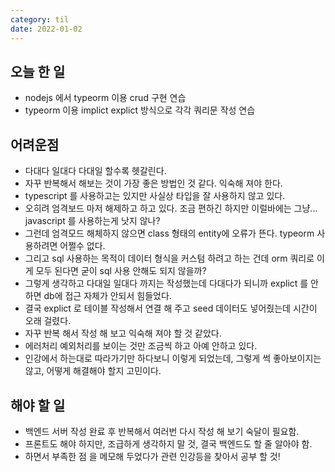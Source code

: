 ```yaml
---
category: til
date: 2022-01-02
---
```


## 오늘 한 일

- nodejs 에서 typeorm 이용 crud 구현 연습
- typeorm 이용 implict explict 방식으로 각각 쿼리문 작성 연습

## 어려운점

- 다대다 일대다 다대일 할수록 헷갈린다.
- 자꾸 반복해서 해보는 것이 가장 좋은 방법인 것 같다. 익숙해 져야 한다.
- typescript 를 사용하고는 있지만 사실상 타입을 잘 사용하지 않고 있다.
- 오히려 엄격보드 마저 해제하고 하고 있다. 조금 편하긴 하지만 이럴바에는 그냥... javascript 를 사용하는게 낫지 않나?
- 그런데 엄격모드 해체하지 않으면 class 형태의 entity에 오류가 뜬다. typeorm 사용하려면 어쩔수 없다.
- 그리고 sql 사용하는 목적이 데이터 형식을 커스텀 하려고 하는 건데 orm 쿼리로 이게 모두 된다면 굳이 sql 사용 안해도 되지 않을까?
- 그렇게 생각하고 다대일 일대다 까지는 작성했는데 다대다가 되니까 explict 를 안하면 db에 접근 자체가 안되서 힘들었다.
- 결국 explict 로 테이블 작성해서 연결 해 주고 seed 데이터도 넣어줬는데 시간이 오래 걸렸다.
- 자꾸 반복 해서 작성 해 보고 익숙해 져야 할 것 같았다.
- 에러처리 예외처리를 보이는 것만 조금씩 하고 아예 안하고 있다.
- 인강에서 하는대로 따라가기만 하다보니 이렇게 되었는데, 그렇게 썩 좋아보이지는 않고, 어떻게 해결해야 할지 고민이다.

## 해야 할 일

- 백엔드 서버 작성 완료 후 반복해서 여러번 다시 작성 해 보기 숙달이 필요함.
- 프론트도 해야 하지만, 조급하게 생각하지 말 것, 결국 백엔드도 할 줄 알아야 함.
- 하면서 부족한 점 을 메모해 두었다가 관련 인강등을 찾아서 공부 할 것!
